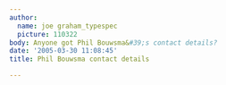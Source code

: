 ```yaml
---
author:
  name: joe graham_typespec
  picture: 110322
body: Anyone got Phil Bouwsma&#39;s contact details?
date: '2005-03-30 11:08:45'
title: Phil Bouwsma contact details

---
```

